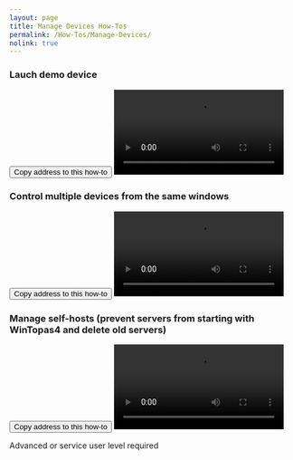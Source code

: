 ```yaml
---
layout: page
title: Manage Devices How-Tos
permalink: /How-Tos/Manage-Devices/
nolink: true
---
```





### <a name="Vid001"></a>Lauch demo device
<button class="btn" data-clipboard-text="{{site.fullUrl}}{{page.url}}#Vid001">
    Copy address to this how-to
</button>
<video  controls="controls">
<source src="https://lightconupdater.blob.core.windows.net/topas4infopage/Videos/HowToLaunchDemoDevice.mp4" type="video/mp4" />
</video>


### <a name="Vid002"></a>Control multiple devices from the same windows
<button class="btn" data-clipboard-text="{{site.fullUrl}}{{page.url}}#Vid002">
    Copy address to this how-to
</button>
<video  controls="controls">
<source src=" https://lightconupdater.blob.core.windows.net/topas4infopage/Videos/MultipleDevices.mp4" type="video/mp4" />
</video>





### <a name="Vid004"></a>Manage self-hosts (prevent servers from starting with WinTopas4 and delete old servers)
<button class="btn" data-clipboard-text="{{site.fullUrl}}{{page.url}}#Vid004">
    Copy address to this how-to
</button>
<video  controls="controls">
<source src="https://lightconupdater.blob.core.windows.net/topas4infopage/Videos/HowToManageSelfHosts.mp4" type="video/mp4" />
</video>

Advanced or service user level required








